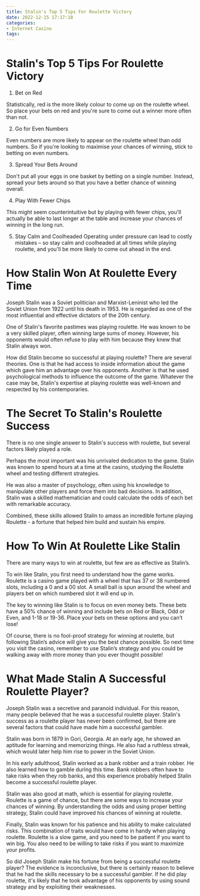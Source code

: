 ```yaml
---
title: Stalin's Top 5 Tips For Roulette Victory 
date: 2022-12-15 17:17:18
categories:
- Internet Casino
tags:
---
```



#  Stalin's Top 5 Tips For Roulette Victory 

1. Bet on Red

Statistically, red is the more likely colour to come up on the roulette wheel. So place your bets on red and you're sure to come out a winner more often than not.

2. Go for Even Numbers

Even numbers are more likely to appear on the roulette wheel than odd numbers. So if you're looking to maximise your chances of winning, stick to betting on even numbers.

3. Spread Your Bets Around

Don't put all your eggs in one basket by betting on a single number. Instead, spread your bets around so that you have a better chance of winning overall.

4. Play With Fewer Chips

This might seem counterintuitive but by playing with fewer chips, you'll actually be able to last longer at the table and increase your chances of winning in the long run.


5. Stay Calm and Coolheaded
Operating under pressure can lead to costly mistakes – so stay calm and coolheaded at all times while playing roulette, and you'll be more likely to come out ahead in the end.

#  How Stalin Won At Roulette Every Time 

Joseph Stalin was a Soviet politician and Marxist-Leninist who led the Soviet Union from 1922 until his death in 1953. He is regarded as one of the most influential and effective dictators of the 20th century.

One of Stalin's favorite pastimes was playing roulette. He was known to be a very skilled player, often winning large sums of money. However, his opponents would often refuse to play with him because they knew that Stalin always won.

How did Stalin become so successful at playing roulette? There are several theories. One is that he had access to inside information about the game which gave him an advantage over his opponents. Another is that he used psychological methods to influence the outcome of the game. Whatever the case may be, Stalin's expertise at playing roulette was well-known and respected by his contemporaries.

#  The Secret To Stalin's Roulette Success 

There is no one single answer to Stalin's success with roulette, but several factors likely played a role. 

Perhaps the most important was his unrivaled dedication to the game. Stalin was known to spend hours at a time at the casino, studying the Roulette wheel and testing different strategies. 

He was also a master of psychology, often using his knowledge to manipulate other players and force them into bad decisions. In addition, Stalin was a skilled mathematician and could calculate the odds of each bet with remarkable accuracy. 

Combined, these skills allowed Stalin to amass an incredible fortune playing Roulette - a fortune that helped him build and sustain his empire.

#  How To Win At Roulette Like Stalin 

There are many ways to win at roulette, but few are as effective as Stalin’s. 

To win like Stalin, you first need to understand how the game works. Roulette is a casino game played with a wheel that has 37 or 38 numbered slots, including a 0 and a 00 slot. A small ball is spun around the wheel and players bet on which numbered slot it will end up in. 

The key to winning like Stalin is to focus on even money bets. These bets have a 50% chance of winning and include bets on Red or Black, Odd or Even, and 1-18 or 19-36. Place your bets on these options and you can’t lose! 

Of course, there is no fool-proof strategy for winning at roulette, but following Stalin’s advice will give you the best chance possible. So next time you visit the casino, remember to use Stalin’s strategy and you could be walking away with more money than you ever thought possible!

#  What Made Stalin A Successful Roulette Player?

Joseph Stalin was a secretive and paranoid individual. For this reason, many people believed that he was a successful roulette player. Stalin's success as a roulette player has never been confirmed, but there are several factors that could have made him a successful gambler.

Stalin was born in 1879 in Gori, Georgia. At an early age, he showed an aptitude for learning and memorizing things. He also had a ruthless streak, which would later help him rise to power in the Soviet Union.

In his early adulthood, Stalin worked as a bank robber and a train robber. He also learned how to gamble during this time. Bank robbers often have to take risks when they rob banks, and this experience probably helped Stalin become a successful roulette player.

Stalin was also good at math, which is essential for playing roulette. Roulette is a game of chance, but there are some ways to increase your chances of winning. By understanding the odds and using proper betting strategy, Stalin could have improved his chances of winning at roulette.

Finally, Stalin was known for his patience and his ability to make calculated risks. This combination of traits would have come in handy when playing roulette. Roulette is a slow game, and you need to be patient if you want to win big. You also need to be willing to take risks if you want to maximize your profits.

So did Joseph Stalin make his fortune from being a successful roulette player? The evidence is inconclusive, but there is certainly reason to believe that he had the skills necessary to be a successful gambler. If he did play roulette, it's likely that he took advantage of his opponents by using sound strategy and by exploiting their weaknesses.